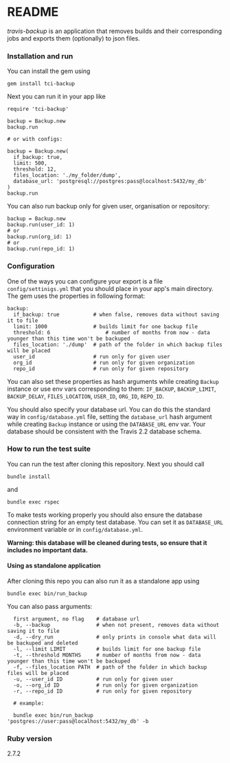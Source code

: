 # README

*travis-backup* is an application that removes builds and their corresponding jobs
and exports them (optionally) to json files.

### Installation and run

You can install the gem using

`gem install tci-backup`

Next you can run it in your app like

```
require 'tci-backup'

backup = Backup.new
backup.run

# or with configs:

backup = Backup.new(
  if_backup: true,
  limit: 500,
  threshold: 12,
  files_location: './my_folder/dump',
  database_url: 'postgresql://postgres:pass@localhost:5432/my_db'
)
backup.run
```

You can also run backup only for given user, organisation or repository:

```
backup = Backup.new
backup.run(user_id: 1)
# or
backup.run(org_id: 1)
# or
backup.run(repo_id: 1)
```

### Configuration

One of the ways you can configure your export is a file `config/settinigs.yml` that you should place in your app's main directory. The gem uses the properties in following format:

```
backup:
  if_backup: true           # when false, removes data without saving it to file
  limit: 1000               # builds limit for one backup file
  threshold: 6                  # number of months from now - data younger than this time won't be backuped
  files_location: './dump'  # path of the folder in which backup files will be placed
  user_id                   # run only for given user
  org_id                    # run only for given organization
  repo_id                   # run only for given repository
```

You can also set these properties as hash arguments while creating `Backup` instance or use env vars corresponding to them: `IF_BACKUP`, `BACKUP_LIMIT`, `BACKUP_DELAY`, `FILES_LOCATION`, `USER_ID`, `ORG_ID`, `REPO_ID`.

You should also specify your database url. You can do this the standard way in `config/database.yml` file, setting the `database_url` hash argument while creating `Backup` instance or using the `DATABASE_URL` env var. Your database should be consistent with the Travis 2.2 database schema.

### How to run the test suite

You can run the test after cloning this repository. Next you should call

```
bundle install
```

and

```
bundle exec rspec
```

To make tests working properly you should also ensure the database connection string for an empty test database. You can set it as `DATABASE_URL` environment variable or in `config/database.yml`.

**Warning: this database will be cleaned during tests, so ensure that it includes no important data.**

#### Using as standalone application

After cloning this repo you can also run it as a standalone app using

```
bundle exec bin/run_backup
```

You can also pass arguments:

```
  first argument, no flag    # database url
  -b, --backup               # when not present, removes data without saving it to file
  -d, --dry_run              # only prints in console what data will be backuped and deleted
  -l, --limit LIMIT          # builds limit for one backup file
  -t, --threshold MONTHS     # number of months from now - data younger than this time won't be backuped
  -f, --files_location PATH  # path of the folder in which backup files will be placed
  -u, --user_id ID           # run only for given user
  -o, --org_id ID            # run only for given organization
  -r, --repo_id ID           # run only for given repository

  # example:

  bundle exec bin/run_backup 'postgres://user:pass@localhost:5432/my_db' -b
```

### Ruby version

2.7.2
